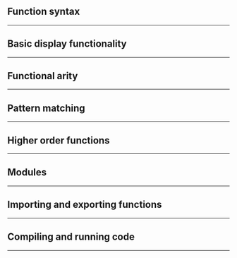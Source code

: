 ## Function syntax
---
## Basic display functionality 
---
## Functional arity 
---
## Pattern matching 
---
## Higher order functions 
---
## Modules 
---
## Importing and exporting functions 
---
## Compiling and running code 
---